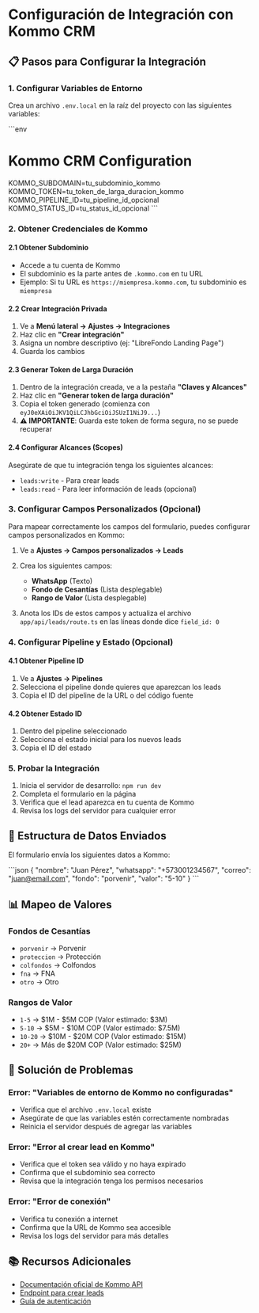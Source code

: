 # Configuración de Integración con Kommo CRM

## 📋 Pasos para Configurar la Integración

### 1. Configurar Variables de Entorno

Crea un archivo `.env.local` en la raíz del proyecto con las siguientes variables:

\`\`\`env
# Kommo CRM Configuration
KOMMO_SUBDOMAIN=tu_subdominio_kommo
KOMMO_TOKEN=tu_token_de_larga_duracion_kommo
KOMMO_PIPELINE_ID=tu_pipeline_id_opcional
KOMMO_STATUS_ID=tu_status_id_opcional
\`\`\`

### 2. Obtener Credenciales de Kommo

#### 2.1 Obtener Subdominio
- Accede a tu cuenta de Kommo
- El subdominio es la parte antes de `.kommo.com` en tu URL
- Ejemplo: Si tu URL es `https://miempresa.kommo.com`, tu subdominio es `miempresa`

#### 2.2 Crear Integración Privada
1. Ve a **Menú lateral → Ajustes → Integraciones**
2. Haz clic en **"Crear integración"**
3. Asigna un nombre descriptivo (ej: "LibreFondo Landing Page")
4. Guarda los cambios

#### 2.3 Generar Token de Larga Duración
1. Dentro de la integración creada, ve a la pestaña **"Claves y Alcances"**
2. Haz clic en **"Generar token de larga duración"**
3. Copia el token generado (comienza con `eyJ0eXAiOiJKV1QiLCJhbGciOiJSUzI1NiJ9...`)
4. **⚠️ IMPORTANTE**: Guarda este token de forma segura, no se puede recuperar

#### 2.4 Configurar Alcances (Scopes)
Asegúrate de que tu integración tenga los siguientes alcances:
- `leads:write` - Para crear leads
- `leads:read` - Para leer información de leads (opcional)

### 3. Configurar Campos Personalizados (Opcional)

Para mapear correctamente los campos del formulario, puedes configurar campos personalizados en Kommo:

1. Ve a **Ajustes → Campos personalizados → Leads**
2. Crea los siguientes campos:
   - **WhatsApp** (Texto)
   - **Fondo de Cesantías** (Lista desplegable)
   - **Rango de Valor** (Lista desplegable)

3. Anota los IDs de estos campos y actualiza el archivo `app/api/leads/route.ts` en las líneas donde dice `field_id: 0`

### 4. Configurar Pipeline y Estado (Opcional)

#### 4.1 Obtener Pipeline ID
1. Ve a **Ajustes → Pipelines**
2. Selecciona el pipeline donde quieres que aparezcan los leads
3. Copia el ID del pipeline de la URL o del código fuente

#### 4.2 Obtener Estado ID
1. Dentro del pipeline seleccionado
2. Selecciona el estado inicial para los nuevos leads
3. Copia el ID del estado

### 5. Probar la Integración

1. Inicia el servidor de desarrollo: `npm run dev`
2. Completa el formulario en la página
3. Verifica que el lead aparezca en tu cuenta de Kommo
4. Revisa los logs del servidor para cualquier error

## 🔧 Estructura de Datos Enviados

El formulario envía los siguientes datos a Kommo:

\`\`\`json
{
  "nombre": "Juan Pérez",
  "whatsapp": "+573001234567",
  "correo": "juan@email.com",
  "fondo": "porvenir",
  "valor": "5-10"
}
\`\`\`

## 📊 Mapeo de Valores

### Fondos de Cesantías
- `porvenir` → Porvenir
- `proteccion` → Protección
- `colfondos` → Colfondos
- `fna` → FNA
- `otro` → Otro

### Rangos de Valor
- `1-5` → $1M - $5M COP (Valor estimado: $3M)
- `5-10` → $5M - $10M COP (Valor estimado: $7.5M)
- `10-20` → $10M - $20M COP (Valor estimado: $15M)
- `20+` → Más de $20M COP (Valor estimado: $25M)

## 🚨 Solución de Problemas

### Error: "Variables de entorno de Kommo no configuradas"
- Verifica que el archivo `.env.local` existe
- Asegúrate de que las variables estén correctamente nombradas
- Reinicia el servidor después de agregar las variables

### Error: "Error al crear lead en Kommo"
- Verifica que el token sea válido y no haya expirado
- Confirma que el subdominio sea correcto
- Revisa que la integración tenga los permisos necesarios

### Error: "Error de conexión"
- Verifica tu conexión a internet
- Confirma que la URL de Kommo sea accesible
- Revisa los logs del servidor para más detalles

## 📚 Recursos Adicionales

- [Documentación oficial de Kommo API](https://es-developers.kommo.com/)
- [Endpoint para crear leads](https://es-developers.kommo.com/reference/a%C3%B1adir-leads-entrantes-del-tipo-formulario)
- [Guía de autenticación](https://es-developers.kommo.com/docs/autenticaci%C3%B3n)
